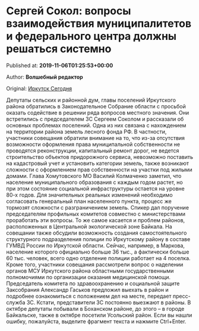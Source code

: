 
# Сергей Сокол: вопросы взаимодействия муниципалитетов и федерального центра должны решаться системно

Published at: **2019-11-06T01:25:53+00:00**

Author: **Волшебный редактор**

Original: [Иркутск Сегодня](https://irk.today/2019/11/06/sergej-sokol-voprosy-vzaimodejstvija-municipalitetov-i-federalnogo-centra-dolzhny-reshatsja-sistemno/)

Депутаты сельских и районной дум, главы поселений Иркутского района обратились в Законодательное Собрание области с просьбой оказать содействие в решении ряда вопросов местного значения. Они встретились с председателем ЗС Сергеем Соколом и рассказали об основных проблемах поселений.
Одна из них связана с нахождением на территории района земель лесного фонда РФ. В частности, участники совещания обратили внимание на то, что из-за отсутствия возможности оформления права муниципальной собственности не проводятся реконструкции, капитальный ремонт дорог, не ведется строительство объектов придорожного сервиса, невозможно поставить на кадастровый учет и установить категории земель, также возникают сложности с оформлением прав собственности на участки под жилыми домами.
Глава Хомутовского МО Василий Колмаченко заметил, что население муниципального образования с каждым годом растет, но при этом состояние социальной инфраструктуры остается на уровне 80-х годов. Для значительных реальных изменений необходимо согласовать генеральный план населенного пункта, процесс же тормозят сложности с разграничением земель.
Спикер дал поручение председателям профильных комитетов совместно с министерствами проработать эти вопросы.
То же самое касается и проблем районов, расположенных в Центральной экологической зоне Байкала.
На совещании также обсудили возможность создания самостоятельного структурного подразделения полиции по Иркутскому району в составе ГУМВД России по Иркутской области. Сейчас, например, в Маркова, население которого официально больше 36 тыс., а фактически больше 60 тыс. человек, всего одно отделение полиции работает на 4 поселка.
Кроме того, участники совещания рассмотрели вопрос о наделении органов МСУ Иркутского района областными государственными полномочиями по организации оказания медицинской помощи. Председатель комитета по здравоохранению и социальной защите Заксобрания Александр Гаськов предложил выехать в район и подробнее ознакомиться с положением дел на месте, передает пресс-служба ЗС.
Кстати, представители ЗС постоянно выезжают в районы. В октябре депутаты побывали в Боханском районе, до этого – в городе Байкальске, также в октябре посетили Усольский район.
Если вы нашли ошибку, пожалуйста, выделите фрагмент текста и нажмите Ctrl+Enter.
